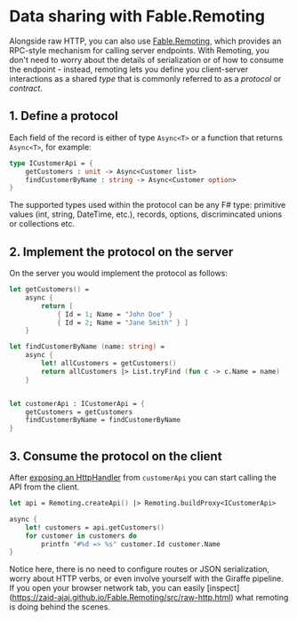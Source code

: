 # Data sharing with Fable.Remoting
Alongside raw HTTP, you can also use [Fable.Remoting](https://github.com/Zaid-Ajaj/Fable.Remoting), which provides an RPC-style mechanism for calling server endpoints. With Remoting, you don't need to worry about the details of serialization or of how to consume the endpoint - instead, remoting lets you define you client-server interactions as a shared *type* that is commonly referred to as a *protocol* or *contract*.

## 1. Define a protocol
Each field of the record is either of type `Async<T>` or a function that returns `Async<T>`, for example:
```fsharp
type ICustomerApi = {
    getCustomers : unit -> Async<Customer list>
    findCustomerByName : string -> Async<Customer option>
}
```
The supported types used within the protocol can be any F# type: primitive values (int, string, DateTime, etc.), records, options, discrimincated unions or collections etc.

## 2. Implement the protocol on the server
On the server you would implement the protocol as follows:
```fsharp
let getCustomers() =
    async {
        return [
            { Id = 1; Name = "John Doe" }
            { Id = 2; Name = "Jane Smith" } ]
    }

let findCustomerByName (name: string) = 
    async {
        let! allCustomers = getCustomers()
        return allCustomers |> List.tryFind (fun c -> c.Name = name)
    }


let customerApi : ICustomerApi = {
    getCustomers = getCustomers
    findCustomerByName = findCustomerByName
}
```

## 3. Consume the protocol on the client
After [exposing an HttpHandler](https://zaid-ajaj.github.io/Fable.Remoting/src/saturn.html) from `customerApi` you can start calling the API from the client. 

```fsharp
let api = Remoting.createApi() |> Remoting.buildProxy<ICustomerApi>

async {
    let! customers = api.getCustomers()
    for customer in customers do
        printfn "#%d => %s" customer.Id customer.Name
}
```

Notice here, there is no need to configure routes or JSON serialization, worry about HTTP verbs, or even involve yourself with the Giraffe pipeline. If you open your browser network tab, you can easily [inspect] (https://zaid-ajaj.github.io/Fable.Remoting/src/raw-http.html) what remoting is doing behind the scenes. 
